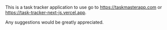 This is a task tracker application to use go to https://taskmasterapp.com or https://task-tracker-next-js.vercel.app.

Any suggestions would be greatly appreciated.